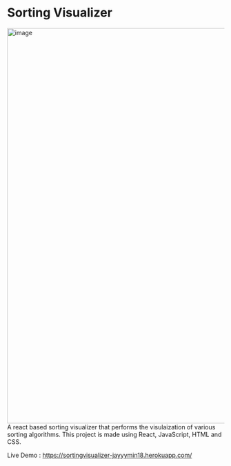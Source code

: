 # Sorting Visualizer 
<img width="916" alt="image" src="https://user-images.githubusercontent.com/66469510/172042784-100e2a6f-02a2-453a-be54-2fcd06003766.png">
A react based sorting visualizer that performs the visulaization of various sorting algorithms. This project is made using React, JavaScript, HTML and CSS.

Live Demo : https://sortingvisualizer-jayyymin18.herokuapp.com/
